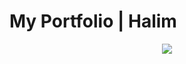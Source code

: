 <h1>My Portfolio | Halim</h1>

<p align="center">
    <a href="https://skillicons.dev">
        <img src="https://skillicons.dev/icons?i=react,tailwind" />
    </a>
</p>
